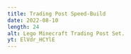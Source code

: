 ```yaml
---
title: Trading Post Speed-Build
date: 2022-08-10
length: 24
alt: Lego Minecraft Trading Post Set.
yt: ElVdr_HCYlE
---
```

